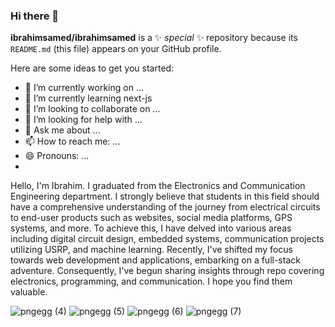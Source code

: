 ### Hi there 👋

**ibrahimsamed/ibrahimsamed** is a ✨ _special_ ✨ repository because its `README.md` (this file) appears on your GitHub profile.

Here are some ideas to get you started:

- 🔭 I’m currently working on ...
- 🌱 I’m currently learning next-js
- 👯 I’m looking to collaborate on ...
- 🤔 I’m looking for help with ...
- 💬 Ask me about ...
- 📫 How to reach me: ...
- 😄 Pronouns: ...
- 
Hello, I'm Ibrahim. I graduated from the Electronics and Communication Engineering department. I strongly believe that students
in this field should have a comprehensive understanding of the journey from electrical circuits to end-user products such as
websites, social media platforms, GPS systems, and more. To achieve this, I have delved into various areas including digital
circuit design, embedded systems, communication projects utilizing USRP, and machine learning. Recently, I've shifted my
focus towards web development and applications, embarking on a full-stack adventure. Consequently, I've begun sharing insights
through repo covering electronics, programming, and communication. I hope you find them valuable.


![pngegg (4)](https://github.com/ibrahimsamed/ibrahimsamed/assets/101502757/f20f06ac-9f44-49e5-a487-1764d6ded1b7)
![pngegg (5)](https://github.com/ibrahimsamed/ibrahimsamed/assets/101502757/786facaf-86f4-4cd7-a7b7-92188a444e94)
![pngegg (6)](https://github.com/ibrahimsamed/ibrahimsamed/assets/101502757/04982079-a073-4552-bedc-45c78736f810)
![pngegg (7)](https://github.com/ibrahimsamed/ibrahimsamed/assets/101502757/d03b2952-cb85-4160-aadd-705ecea67da0)
